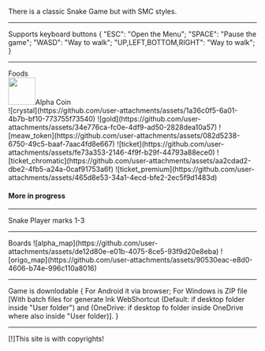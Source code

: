 There is a classic Snake Game but with SMC styles.
<hr>
Supports keyboard buttons {
  "ESC": "Open the Menu";
  "SPACE": "Pause the game";
  "WASD": "Way to walk";
  "UP,LEFT,BOTTOM,RIGHT": "Way to walk"; 
}
<hr>
Foods<br>
<img src="https://github.com/user-attachments/assets/4d76df2e-292d-453a-bc5f-59282faddfec" style="width: 55px; height: 55px">Alpha Coin<br>
![crystal](https://github.com/user-attachments/assets/1a36c0f5-6a01-4b7b-bf10-773755f73540)
![gold](https://github.com/user-attachments/assets/34e776ca-fc0e-4df9-ad50-2828dea10a57)
![meaw_token](https://github.com/user-attachments/assets/082d5238-6750-49c5-baaf-7aac4fd8e667)
![ticket](https://github.com/user-attachments/assets/fe73a353-2146-4f9f-b29f-44793a88ece0)
![ticket_chromatic](https://github.com/user-attachments/assets/aa2cdad2-dbe2-4fb5-a24a-0caf91753a6f)
![ticket_premium](https://github.com/user-attachments/assets/465d8e53-34a1-4ecd-bfe2-2ec5f9d1483d)
<h4>More in progress</h4>
<hr>
Snake
Player marks 1-3
<hr>
Boards
![alpha_map](https://github.com/user-attachments/assets/de12d80e-e01b-4075-8ce5-93f9d20e8eba)
![origo_map](https://github.com/user-attachments/assets/90530eac-e8d0-4606-b74e-996c110a8016)
<hr>
Game is downlodable {
  For Android it via browser;
  For Windows is ZIP file [With batch files for generate lnk WebShortcut (Default: if desktop folder inside "User folder") and (OneDrive: if desktop fo folder inside OneDrive where also inside "User folder)].
}
<hr>
[!]This site is with copyrights!
